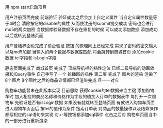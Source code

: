 用 npm start启动项目


用户注册页面完成 
    前端验证 验证成功之后会加上自定义属性
    当自定义属性数量等于4时会 清除按钮的disable的属性 
    从而使注册的submit提交成功
    密码也会进行md5的两次加密
    当数据库验证数据不存在重复的时候 可以成功添加数据
    添加成功以后跳转到登陆页面

用户登陆界面也完成了前台验证  按钮 的原理同上已经完成
    实现了密码的密文输入以及md5加密
    当输入的两个数据与数据库匹配 将会跳转到商城首页
    添加cookie数据  tel字段和 isLogin字段

静态页面完成了 
    商城首页
        完成了 顶端导航栏的粘性定位 已经二级导航的动画效果和jQuery事件
        自己手写了一个 轮播图的插件 
    第二屏 完成了 图片的渲染
        渲染了 8个图片 8个图片之后的商品详情都已经渲染完成 且一一对应

购物车功能暂未在此版本实现 
    目前思路
    获得cookie的tel数据来当主键 
    添加购物车时 
    加入相应的商品名称和价格作为字段的值加入订单的数据表中
    每打开一次购物车 先验证是否有isLogin数据 
    如果没有就跳转至登陆页面 有就进入购物车页面
    进入购物车页面后 按tel的值作为条件 搜索订单表
    对商品的数量操作以及结算操作 都写相应的sql语句来实现 
    对+-等按钮都添加sql事件 点击之后对 购物车页面当中的一部分进行重新渲染